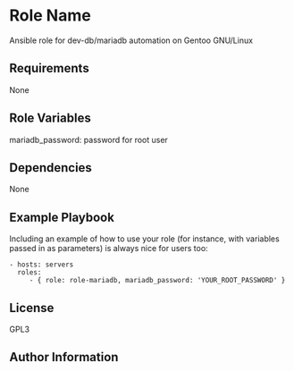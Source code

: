 Role Name
=========

Ansible role for dev-db/mariadb automation on Gentoo GNU/Linux

Requirements
------------

None

Role Variables
--------------

mariadb_password: password for root user

Dependencies
------------

None

Example Playbook
----------------

Including an example of how to use your role (for instance, with variables passed in as parameters) is always nice for users too:

    - hosts: servers
      roles:
         - { role: role-mariadb, mariadb_password: 'YOUR_ROOT_PASSWORD' }

License
-------

GPL3

Author Information
------------------

